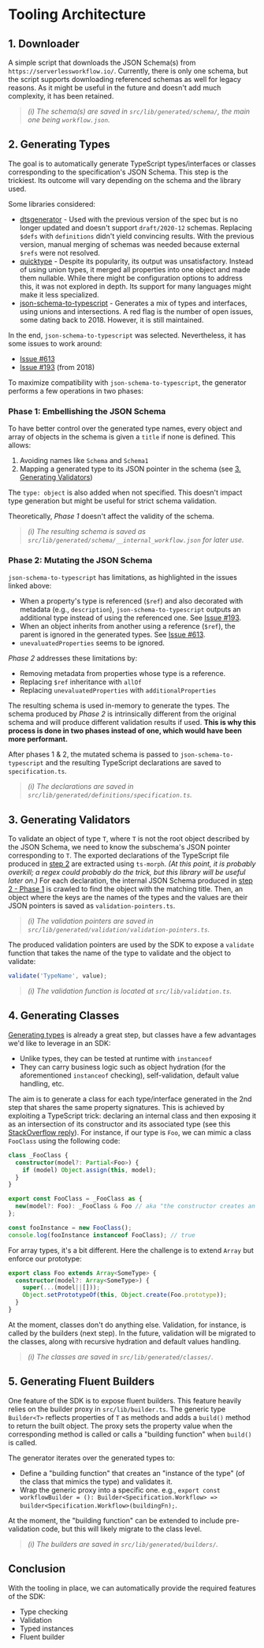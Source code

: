 # Tooling Architecture

## 1. Downloader
A simple script that downloads the JSON Schema(s) from `https://serverlessworkflow.io/`. Currently, there is only one schema, but the script supports downloading referenced schemas as well for legacy reasons. As it might be useful in the future and doesn't add much complexity, it has been retained.

> *(i) The schema(s) are saved in `src/lib/generated/schema/`, the main one being `workflow.json`.*

## 2. Generating Types
The goal is to automatically generate TypeScript types/interfaces or classes corresponding to the specification's JSON Schema. This step is the trickiest. Its outcome will vary depending on the schema and the library used.

Some libraries considered:
- [dtsgenerator](https://www.npmjs.com/package/dtsgenerator) - Used with the previous version of the spec but is no longer updated and doesn't support `draft/2020-12` schemas. Replacing `$defs` with `definitions` didn't yield convincing results. With the previous version, manual merging of schemas was needed because external `$refs` were not resolved.
- [quicktype](https://www.npmjs.com/package/quicktype) - Despite its popularity, its output was unsatisfactory. Instead of using union types, it merged all properties into one object and made them nullable. While there might be configuration options to address this, it was not explored in depth. Its support for many languages might make it less specialized.
- [json-schema-to-typescript](https://www.npmjs.com/package/json-schema-to-typescript) - Generates a mix of types and interfaces, using unions and intersections. A red flag is the number of open issues, some dating back to 2018. However, it is still maintained.

In the end, `json-schema-to-typescript` was selected. Nevertheless, it has some issues to work around:
- [Issue #613](https://github.com/bcherny/json-schema-to-typescript/issues/613)
- [Issue #193](https://github.com/bcherny/json-schema-to-typescript/issues/193) (from 2018)

To maximize compatibility with `json-schema-to-typescript`, the generator performs a few operations in two phases:

### Phase 1: Embellishing the JSON Schema
To have better control over the generated type names, every object and array of objects in the schema is given a `title` if none is defined. This allows:
1. Avoiding names like `Schema` and `Schema1`
2. Mapping a generated type to its JSON pointer in the schema (see [3. Generating Validators](#3-generating-validators))

The `type: object` is also added when not specified. This doesn't impact type generation but might be useful for strict schema validation.

Theoretically, *Phase 1* doesn't affect the validity of the schema.

> *(i) The resulting schema is saved as `src/lib/generated/schema/__internal_workflow.json` for later use.*

### Phase 2: Mutating the JSON Schema
`json-schema-to-typescript` has limitations, as highlighted in the issues linked above:
- When a property's type is referenced (`$ref`) and also decorated with metadata (e.g., `description`), `json-schema-to-typescript` outputs an additional type instead of using the referenced one. See [Issue #193](https://github.com/bcherny/json-schema-to-typescript/issues/193).
- When an object inherits from another using a reference (`$ref`), the parent is ignored in the generated types. See [Issue #613](https://github.com/bcherny/json-schema-to-typescript/issues/613).
- `unevaluatedProperties` seems to be ignored.

*Phase 2* addresses these limitations by:
- Removing metadata from properties whose type is a reference.
- Replacing `$ref` inheritance with `allOf`
- Replacing `unevaluatedProperties` with `additionalProperties`

The resulting schema is used in-memory to generate the types. The schema produced by *Phase 2* is intrinsically different from the original schema and will produce different validation results if used. **This is why this process is done in two phases instead of one, which would have been more performant.**

After phases 1 & 2, the mutated schema is passed to `json-schema-to-typescript` and the resulting TypeScript declarations are saved to `specification.ts`.

> *(i) The declarations are saved in `src/lib/generated/definitions/specification.ts`.*

## 3. Generating Validators
To validate an object of type `T`, where `T` is not the root object described by the JSON Schema, we need to know the subschema's JSON pointer corresponding to `T`. The exported declarations of the TypeScript file produced in [step 2](#2-generating-types) are extracted using `ts-morph`. *(At this point, it is probably overkill; a regex could probably do the trick, but this library will be useful later on.)* For each declaration, the internal JSON Schema produced in [step 2 - Phase 1](#phase-1-embellishing-the-json-schema) is crawled to find the object with the matching title. Then, an object where the keys are the names of the types and the values are their JSON pointers is saved as `validation-pointers.ts`.

> *(i) The validation pointers are saved in `src/lib/generated/validation/validation-pointers.ts`.*

The produced validation pointers are used by the SDK to expose a `validate` function that takes the name of the type to validate and the object to validate:
```typescript
validate('TypeName', value);
```

> *(i) The validation function is located at `src/lib/validation.ts`.*

## 4. Generating Classes
[Generating types](#2-generating-types) is already a great step, but classes have a few advantages we'd like to leverage in an SDK:
- Unlike types, they can be tested at runtime with `instanceof`
- They can carry business logic such as object hydration (for the aforementioned `instanceof` checking), self-validation, default value handling, etc.

The aim is to generate a class for each type/interface generated in the 2nd step that shares the same property signatures. This is achieved by exploiting a TypeScript trick: declaring an internal class and then exposing it as an intersection of its constructor and its associated type (see this [StackOverflow reply](https://stackoverflow.com/questions/54207173/classes-keyof-in-typescript/54207465#54207465)). For instance, if our type is `Foo`, we can mimic a class `FooClass` using the following code:
```typescript
class _FooClass {
  constructor(model?: Partial<Foo>) {
    if (model) Object.assign(this, model);
  }
}

export const FooClass = _FooClass as {
  new(model?: Foo): _FooClass & Foo // aka "the constructor creates an object which is both _FooClass and Foo"
};

const fooInstance = new FooClass();
console.log(fooInstance instanceof FooClass); // true
```

For array types, it's a bit different. Here the challenge is to extend `Array` but enforce our prototype:
```typescript
export class Foo extends Array<SomeType> {
  constructor(model?: Array<SomeType>) {
    super(...(model||[]));
    Object.setPrototypeOf(this, Object.create(Foo.prototype));
  }
}
``` 

At the moment, classes don't do anything else. Validation, for instance, is called by the builders (next step). In the future, validation will be migrated to the classes, along with recursive hydration and default values handling.

> *(i) The classes are saved in `src/lib/generated/classes/`.*

## 5. Generating Fluent Builders
One feature of the SDK is to expose fluent builders. This feature heavily relies on the builder proxy in `src/lib/builder.ts`. The generic type `Builder<T>` reflects properties of `T` as methods and adds a `build()` method to return the built object. The proxy sets the property value when the corresponding method is called or calls a "building function" when `build()` is called.

The generator iterates over the generated types to:
- Define a "building function" that creates an "instance of the type" (of the class that mimics the type) and validates it.
- Wrap the generic proxy into a specific one. e.g., `export const workflowBuilder = (): Builder<Specification.Workflow> => builder<Specification.Workflow>(buildingFn);`.

At the moment, the "building function" can be extended to include pre-validation code, but this will likely migrate to the class level.

> *(i) The builders are saved in `src/lib/generated/builders/`.*

## Conclusion
With the tooling in place, we can automatically provide the required features of the SDK:
- Type checking
- Validation
- Typed instances
- Fluent builder